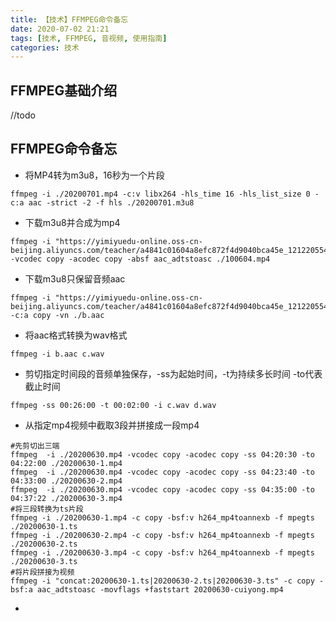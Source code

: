 ```yaml
---
title: 【技术】FFMPEG命令备忘
date: 2020-07-02 21:21
tags: [技术, FFMPEG, 音视频, 使用指南]
categories: 技术
---
```

## FFMPEG基础介绍
//todo
## FFMPEG命令备忘
- 将MP4转为m3u8，16秒为一个片段
```
ffmpeg -i ./20200701.mp4 -c:v libx264 -hls_time 16 -hls_list_size 0 -c:a aac -strict -2 -f hls ./20200701.m3u8
```
<!-- more -->
- 下载m3u8并合成为mp4
```
ffmpeg -i "https://yimiyuedu-online.oss-cn-beijing.aliyuncs.com/teacher/a4841c01604a8efc872f4d9040bca45e_121220554827893760.m3u8" -vcodec copy -acodec copy -absf aac_adtstoasc ./100604.mp4
```
- 下载m3u8只保留音频aac
```
ffmpeg -i "https://yimiyuedu-online.oss-cn-beijing.aliyuncs.com/teacher/a4841c01604a8efc872f4d9040bca45e_121220554827893760.m3u8" -c:a copy -vn ./b.aac
```
- 将aac格式转换为wav格式
```
ffmpeg -i b.aac c.wav
```
- 剪切指定时间段的音频单独保存，-ss为起始时间，-t为持续多长时间 -to代表截止时间
```
ffmpeg -ss 00:26:00 -t 00:02:00 -i c.wav d.wav
```
- 从指定mp4视频中截取3段并拼接成一段mp4
```
#先剪切出三端
ffmpeg  -i ./20200630.mp4 -vcodec copy -acodec copy -ss 04:20:30 -to 04:22:00 ./20200630-1.mp4
ffmpeg  -i ./20200630.mp4 -vcodec copy -acodec copy -ss 04:23:40 -to 04:33:00 ./20200630-2.mp4
ffmpeg  -i ./20200630.mp4 -vcodec copy -acodec copy -ss 04:35:00 -to 04:37:22 ./20200630-3.mp4
#将三段转换为ts片段
ffmpeg -i ./20200630-1.mp4 -c copy -bsf:v h264_mp4toannexb -f mpegts ./20200630-1.ts
ffmpeg -i ./20200630-2.mp4 -c copy -bsf:v h264_mp4toannexb -f mpegts ./20200630-2.ts
ffmpeg -i ./20200630-3.mp4 -c copy -bsf:v h264_mp4toannexb -f mpegts ./20200630-3.ts
#将片段拼接为视频
ffmpeg -i "concat:20200630-1.ts|20200630-2.ts|20200630-3.ts" -c copy -bsf:a aac_adtstoasc -movflags +faststart 20200630-cuiyong.mp4
```
- 